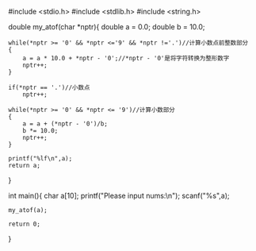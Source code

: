 #include <stdio.h>
#include <stdlib.h>
#include <string.h>

double my_atof(char *nptr){
    double a = 0.0;
    double b = 10.0;

    while(*nptr >= '0' && *nptr <='9' && *nptr !='.')//计算小数点前整数部分
    {
        a = a * 10.0 + *nptr - '0';//*nptr - '0'是将字符转换为整形数字
        nptr++;
    }
    
    if(*nptr == '.')//小数点
        nptr++;
    
    while(*nptr >= '0' && *nptr <= '9')//计算小数部分
    {
        a = a + (*nptr - '0')/b;
        b *= 10.0;
        nptr++;
    }
    
    printf("%lf\n",a);
    return a;
}

int main(){
    char a[10];
    printf("Please input nums:\n");
    scanf("%s",a);
    
    my_atof(a);
    
    return 0;
}
